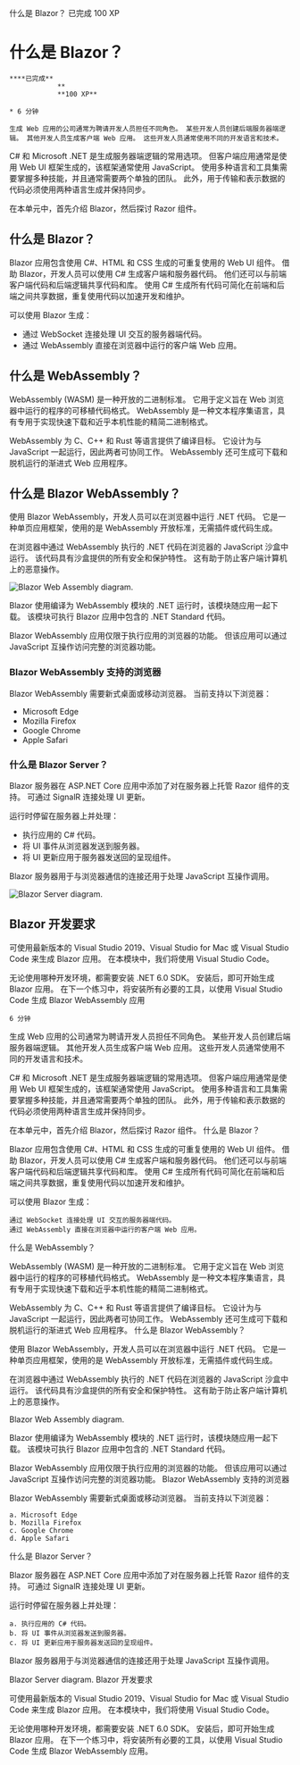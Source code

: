 什么是 Blazor？
已完成 100 XP

# 什么是 Blazor？

    ****已完成**
    			**
    			**100 XP**

    * 6 分钟

    生成 Web 应用的公司通常为聘请开发人员担任不同角色。 某些开发人员创建后端服务器端逻辑。 其他开发人员生成客户端 Web 应用。 这些开发人员通常使用不同的开发语言和技术。

C# 和 Microsoft .NET 是生成服务器端逻辑的常用选项。 但客户端应用通常是使用 Web UI 框架生成的，该框架通常使用
JavaScript。 使用多种语言和工具集需要掌握多种技能，并且通常需要两个单独的团队。
此外，用于传输和表示数据的代码必须使用两种语言生成并保持同步。

在本单元中，首先介绍 Blazor，然后探讨 Razor 组件。

## 什么是 Blazor？

Blazor 应用包含使用 C#、HTML 和 CSS 生成的可重复使用的 Web UI 组件。 借助 Blazor，开发人员可以使用
C# 生成客户端和服务器代码。 他们还可以与前端客户端代码和后端逻辑共享代码和库。 使用 C#
生成所有代码可简化在前端和后端之间共享数据，重复使用代码以加速开发和维护。

可以使用 Blazor 生成：

- 通过 WebSocket 连接处理 UI 交互的服务器端代码。
- 通过 WebAssembly 直接在浏览器中运行的客户端 Web 应用。

## 什么是 WebAssembly？

WebAssembly (WASM) 是一种开放的二进制标准。 它用于定义旨在 Web 浏览器中运行的程序的可移植代码格式。 WebAssembly 是一种文本程序集语言，具有专用于实现快速下载和近乎本机性能的精简二进制格式。

WebAssembly 为 C、C++ 和 Rust 等语言提供了编译目标。 它设计为与 JavaScript 一起运行，因此两者可协同工作。 WebAssembly 还可生成可下载和脱机运行的渐进式 Web 应用程序。

## 什么是 Blazor WebAssembly？

使用 Blazor WebAssembly，开发人员可以在浏览器中运行 .NET 代码。 它是一种单页应用框架，使用的是 WebAssembly 开放标准，无需插件或代码生成。

在浏览器中通过 WebAssembly 执行的 .NET 代码在浏览器的 JavaScript 沙盒中运行。 该代码具有沙盒提供的所有安全和保护特性。 这有助于防止客户端计算机上的恶意操作。

![Blazor Web Assembly diagram.](https://docs.microsoft.com/zh-cn/learn/modules/build-blazor-webassembly-visual-studio-code/media/blazor-webassembly.png)

Blazor 使用编译为 WebAssembly 模块的 .NET 运行时，该模块随应用一起下载。 该模块可执行 Blazor 应用中包含的 .NET Standard 代码。

Blazor WebAssembly 应用仅限于执行应用的浏览器的功能。 但该应用可以通过 JavaScript 互操作访问完整的浏览器功能。

### Blazor WebAssembly 支持的浏览器

Blazor WebAssembly 需要新式桌面或移动浏览器。 当前支持以下浏览器：

- Microsoft Edge
- Mozilla Firefox
- Google Chrome
- Apple Safari

### 什么是 Blazor Server？

Blazor 服务器在 ASP.NET Core 应用中添加了对在服务器上托管 Razor 组件的支持。 可通过 SignalR 连接处理 UI 更新。

运行时停留在服务器上并处理：

- 执行应用的 C# 代码。
- 将 UI 事件从浏览器发送到服务器。
- 将 UI 更新应用于服务器发送回的呈现组件。

Blazor 服务器用于与浏览器通信的连接还用于处理 JavaScript 互操作调用。

![Blazor Server diagram.](https://docs.microsoft.com/zh-cn/learn/modules/build-blazor-webassembly-visual-studio-code/media/blazor-server.png)

## Blazor 开发要求

可使用最新版本的 Visual Studio 2019、Visual Studio for Mac 或 Visual Studio Code 来生成 Blazor 应用。 在本模块中，我们将使用 Visual Studio Code。

无论使用哪种开发环境，都需要安装 .NET 6.0 SDK。 安装后，即可开始生成 Blazor 应用。 在下一个练习中，将安装所有必要的工具，以使用 Visual Studio Code 生成 Blazor WebAssembly 应用

    6 分钟

生成 Web 应用的公司通常为聘请开发人员担任不同角色。 某些开发人员创建后端服务器端逻辑。 其他开发人员生成客户端 Web 应用。 这些开发人员通常使用不同的开发语言和技术。

C# 和 Microsoft .NET 是生成服务器端逻辑的常用选项。 但客户端应用通常是使用 Web UI 框架生成的，该框架通常使用 JavaScript。 使用多种语言和工具集需要掌握多种技能，并且通常需要两个单独的团队。 此外，用于传输和表示数据的代码必须使用两种语言生成并保持同步。

在本单元中，首先介绍 Blazor，然后探讨 Razor 组件。
什么是 Blazor？

Blazor 应用包含使用 C#、HTML 和 CSS 生成的可重复使用的 Web UI 组件。 借助 Blazor，开发人员可以使用 C# 生成客户端和服务器代码。 他们还可以与前端客户端代码和后端逻辑共享代码和库。 使用 C# 生成所有代码可简化在前端和后端之间共享数据，重复使用代码以加速开发和维护。

可以使用 Blazor 生成：

    通过 WebSocket 连接处理 UI 交互的服务器端代码。
    通过 WebAssembly 直接在浏览器中运行的客户端 Web 应用。

什么是 WebAssembly？

WebAssembly (WASM) 是一种开放的二进制标准。 它用于定义旨在 Web 浏览器中运行的程序的可移植代码格式。 WebAssembly 是一种文本程序集语言，具有专用于实现快速下载和近乎本机性能的精简二进制格式。

WebAssembly 为 C、C++ 和 Rust 等语言提供了编译目标。 它设计为与 JavaScript 一起运行，因此两者可协同工作。 WebAssembly 还可生成可下载和脱机运行的渐进式 Web 应用程序。
什么是 Blazor WebAssembly？

使用 Blazor WebAssembly，开发人员可以在浏览器中运行 .NET 代码。 它是一种单页应用框架，使用的是 WebAssembly 开放标准，无需插件或代码生成。

在浏览器中通过 WebAssembly 执行的 .NET 代码在浏览器的 JavaScript 沙盒中运行。 该代码具有沙盒提供的所有安全和保护特性。 这有助于防止客户端计算机上的恶意操作。

Blazor Web Assembly diagram.

Blazor 使用编译为 WebAssembly 模块的 .NET 运行时，该模块随应用一起下载。 该模块可执行 Blazor 应用中包含的 .NET Standard 代码。

Blazor WebAssembly 应用仅限于执行应用的浏览器的功能。 但该应用可以通过 JavaScript 互操作访问完整的浏览器功能。
Blazor WebAssembly 支持的浏览器

Blazor WebAssembly 需要新式桌面或移动浏览器。 当前支持以下浏览器：

    a. Microsoft Edge
    b. Mozilla Firefox
    c. Google Chrome
    d. Apple Safari

什么是 Blazor Server？

Blazor 服务器在 ASP.NET Core 应用中添加了对在服务器上托管 Razor 组件的支持。 可通过 SignalR 连接处理 UI 更新。

运行时停留在服务器上并处理：

    a. 执行应用的 C# 代码。
    b. 将 UI 事件从浏览器发送到服务器。
    c. 将 UI 更新应用于服务器发送回的呈现组件。

Blazor 服务器用于与浏览器通信的连接还用于处理 JavaScript 互操作调用。

Blazor Server diagram.
Blazor 开发要求

可使用最新版本的 Visual Studio 2019、Visual Studio for Mac 或 Visual Studio Code 来生成 Blazor 应用。 在本模块中，我们将使用 Visual Studio Code。

无论使用哪种开发环境，都需要安装 .NET 6.0 SDK。 安装后，即可开始生成 Blazor 应用。 在下一个练习中，将安装所有必要的工具，以使用 Visual Studio Code 生成 Blazor WebAssembly 应用。
